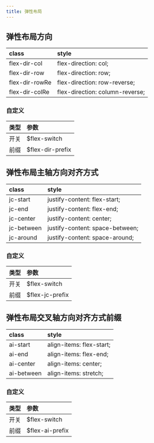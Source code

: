 ```yaml
---
title: 弹性布局
---
```


## 弹性布局方向

| class          | style                           |
| :------------- | :------------------------------ |
| flex-dir-col   | flex-direction: col;            |
| flex-dir-row   | flex-direction: row;            |
| flex-dir-rowRe | flex-direction: row-reverse;    |
| flex-dir-colRe | flex-direction: column-reverse; |

### 自定义

| 类型 | 参数             |
| :--- | :--------------- |
| 开关 | $flex-switch     |
| 前缀 | $flex-dir-prefix |

## 弹性布局主轴方向对齐方式

| class      | style                           |
| :--------- | :------------------------------ |
| jc-start   | justify-content: flex-start;    |
| jc-end     | justify-content: flex-end;      |
| jc-center  | justify-content: center;        |
| jc-between | justify-content: space-between; |
| jc-around  | justify-content: space-around;  |

### 自定义

| 类型 | 参数            |
| :--- | :-------------- |
| 开关 | $flex-switch    |
| 前缀 | $flex-jc-prefix |

## 弹性布局交叉轴方向对齐方式前缀

| class      | style                    |
| :--------- | :----------------------- |
| ai-start   | align-items: flex-start; |
| ai-end     | align-items: flex-end;   |
| ai-center  | align-items: center;     |
| ai-between | align-items: stretch;    |

### 自定义

| 类型 | 参数            |
| :--- | :-------------- |
| 开关 | $flex-switch    |
| 前缀 | $flex-ai-prefix |
